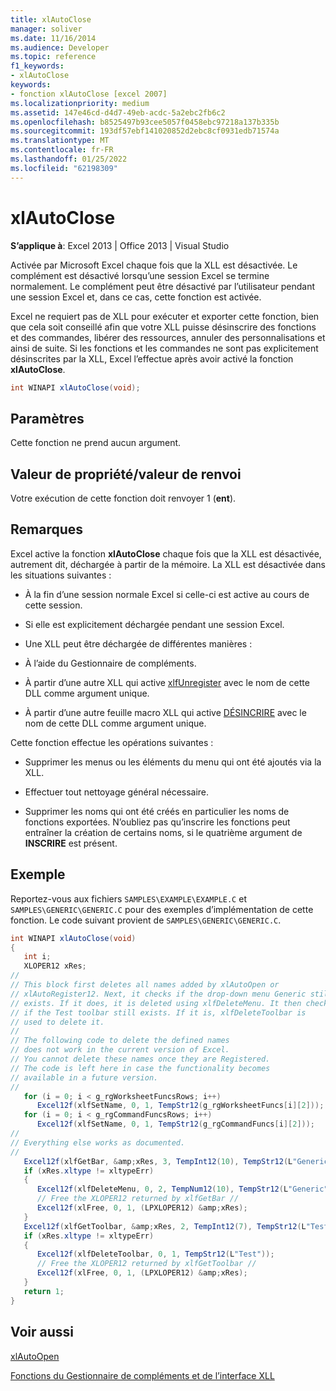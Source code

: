 ```yaml
---
title: xlAutoClose
manager: soliver
ms.date: 11/16/2014
ms.audience: Developer
ms.topic: reference
f1_keywords:
- xlAutoClose
keywords:
- fonction xlAutoClose [excel 2007]
ms.localizationpriority: medium
ms.assetid: 147e46cd-d4d7-49eb-acdc-5a2ebc2fb6c2
ms.openlocfilehash: b8525497b93cee5057f0458ebc97218a137b335b
ms.sourcegitcommit: 193df57ebf141020852d2ebc8cf0931edb71574a
ms.translationtype: MT
ms.contentlocale: fr-FR
ms.lasthandoff: 01/25/2022
ms.locfileid: "62198309"
---
```

# <a name="xlautoclose"></a>xlAutoClose

 **S’applique à**: Excel 2013 | Office 2013 | Visual Studio 
  
Activée par Microsoft Excel chaque fois que la XLL est désactivée. Le complément est désactivé lorsqu’une session Excel se termine normalement. Le complément peut être désactivé par l’utilisateur pendant une session Excel et, dans ce cas, cette fonction est activée.
  
Excel ne requiert pas de XLL pour exécuter et exporter cette fonction, bien que cela soit conseillé afin que votre XLL puisse désinscrire des fonctions et des commandes, libérer des ressources, annuler des personnalisations et ainsi de suite. Si les fonctions et les commandes ne sont pas explicitement désinscrites par la XLL, Excel l’effectue après avoir activé la fonction **xlAutoClose**. 
  
```cs
int WINAPI xlAutoClose(void);
```

## <a name="parameters"></a>Paramètres

Cette fonction ne prend aucun argument.
  
## <a name="property-valuereturn-value"></a>Valeur de propriété/valeur de renvoi

Votre exécution de cette fonction doit renvoyer 1 (**ent**).
  
## <a name="remarks"></a>Remarques

Excel active la fonction **xlAutoClose** chaque fois que la XLL est désactivée, autrement dit, déchargée à partir de la mémoire. La XLL est désactivée dans les situations suivantes : 
  
- À la fin d’une session normale Excel si celle-ci est active au cours de cette session.
    
- Si elle est explicitement déchargée pendant une session Excel.
    
- Une XLL peut être déchargée de différentes manières :
    
- À l’aide du Gestionnaire de compléments.
    
- À partir d’une autre XLL qui active [xlfUnregister](xlfunregister-form-1.md) avec le nom de cette DLL comme argument unique. 
    
- À partir d’une autre feuille macro XLL qui active [DÉSINCRIRE](xlfunregister-form-1.md) avec le nom de cette DLL comme argument unique. 
    
Cette fonction effectue les opérations suivantes :
  
- Supprimer les menus ou les éléments du menu qui ont été ajoutés via la XLL.
    
- Effectuer tout nettoyage général nécessaire.
    
- Supprimer les noms qui ont été créés en particulier les noms de fonctions exportées. N’oubliez pas qu’inscrire les fonctions peut entraîner la création de certains noms, si le quatrième argument de **INSCRIRE** est présent. 
    
## <a name="example"></a>Exemple

Reportez-vous aux fichiers `SAMPLES\EXAMPLE\EXAMPLE.C` et `SAMPLES\GENERIC\GENERIC.C` pour des exemples d’implémentation de cette fonction. Le code suivant provient de `SAMPLES\GENERIC\GENERIC.C`.
  
```cs
int WINAPI xlAutoClose(void)
{
   int i;
   XLOPER12 xRes;
//
// This block first deletes all names added by xlAutoOpen or
// xlAutoRegister12. Next, it checks if the drop-down menu Generic still
// exists. If it does, it is deleted using xlfDeleteMenu. It then checks
// if the Test toolbar still exists. If it is, xlfDeleteToolbar is
// used to delete it.
//
// The following code to delete the defined names
// does not work in the current version of Excel. 
// You cannot delete these names once they are Registered.
// The code is left here in case the functionality becomes 
// available in a future version.
//
   for (i = 0; i < g_rgWorksheetFuncsRows; i++)
      Excel12f(xlfSetName, 0, 1, TempStr12(g_rgWorksheetFuncs[i][2]));
   for (i = 0; i < g_rgCommandFuncsRows; i++)
      Excel12f(xlfSetName, 0, 1, TempStr12(g_rgCommandFuncs[i][2]));
//
// Everything else works as documented.
//
   Excel12f(xlfGetBar, &amp;xRes, 3, TempInt12(10), TempStr12(L"Generic"), TempInt12(0));
   if (xRes.xltype != xltypeErr)
   {
      Excel12f(xlfDeleteMenu, 0, 2, TempNum12(10), TempStr12(L"Generic"));
      // Free the XLOPER12 returned by xlfGetBar //
      Excel12f(xlFree, 0, 1, (LPXLOPER12) &amp;xRes);
   }
   Excel12f(xlfGetToolbar, &amp;xRes, 2, TempInt12(7), TempStr12(L"Test"));
   if (xRes.xltype != xltypeErr)
   {
      Excel12f(xlfDeleteToolbar, 0, 1, TempStr12(L"Test"));
      // Free the XLOPER12 returned by xlfGetToolbar //
      Excel12f(xlFree, 0, 1, (LPXLOPER12) &amp;xRes);
   }
   return 1;
}
```

## <a name="see-also"></a>Voir aussi



[xlAutoOpen](xlautoopen.md)


[Fonctions du Gestionnaire de compléments et de l’interface XLL](add-in-manager-and-xll-interface-functions.md)

